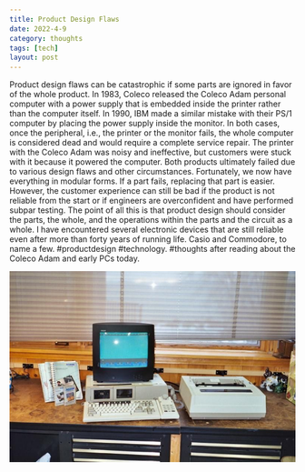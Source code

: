 ```yaml
---
title: Product Design Flaws 
date: 2022-4-9
category: thoughts
tags: [tech]
layout: post
---
```


Product design flaws can be catastrophic if some parts are ignored in favor of the whole product. In 1983, Coleco released the Coleco Adam personal computer with a power supply that is embedded inside the printer rather than the computer itself. In 1990, IBM made a similar mistake with their PS/1 computer by placing the power supply inside the monitor. In both cases, once the peripheral, i.e., the printer or the monitor fails, the whole computer is considered dead and would require a complete service repair. The printer with the Coleco Adam was noisy and ineffective, but customers were stuck with it because it powered the computer. Both products ultimately failed due to various design flaws and other circumstances. Fortunately, we now have everything in modular forms. If a part fails, replacing that part is easier. However, the customer experience can still be bad if the product is not reliable from the start or if engineers are overconfident and have performed subpar testing. The point of all this is that product design should consider the parts, the whole, and the operations within the parts and the circuit as a whole. I have encountered several electronic devices that are still reliable even after more than forty years of running life. Casio and Commodore, to name a few. #productdesign #technology. #thoughts after reading about the Coleco Adam and early PCs today.

![Coleco Adam](/assets/images/retro_computing/colecoadam.jpeg)